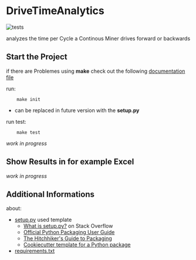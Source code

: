 # DriveTimeAnalytics

![tests](https://github.com/Zulaas/DriveTimeAnalytics/workflows/tests/badge.svg)


analyzes the time per Cycle a Continous Miner drives forward or backwards

## Start the Project

if there are Problemes using **make** check out the following [documentation file](/docs/using_make_on_windows.md)

run: 
```commandline
    make init
```
* can be replaced in future version with the **setup.py** 

run test:
```commandline
    make test
```

*work in progress*

## Show Results in for example Excel

*work in progress*

## Additional Informations

about:

* [setup.py](https://github.com/navdeep-G/setup.py) used template
    * [What is setup.py?](https://stackoverflow.com/questions/1471994/what-is-setup-py) on Stack Overflow 
    * [Official Python Packaging User Guide](https://packaging.python.org/)
    * [The Hitchhiker's Guide to Packaging](https://the-hitchhikers-guide-to-packaging.readthedocs.io/en/latest/creation.html)
    * [Cookiecutter template for a Python package](https://github.com/audreyr/cookiecutter-pypackage)
* [requirements.txt](https://pip.pypa.io/en/stable/user_guide/#requirements-files) 